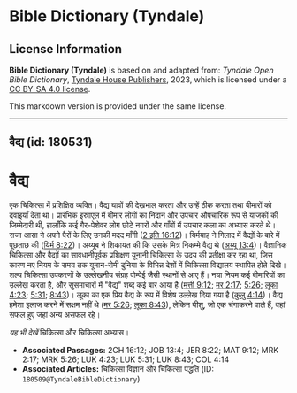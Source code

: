 # Bible Dictionary (Tyndale)

## License Information

**Bible Dictionary (Tyndale)** is based on and adapted from: _Tyndale Open Bible Dictionary_, [Tyndale House Publishers](https://tyndaleopenresources.com/), 2023, which is licensed under a [CC BY-SA 4.0 license](https://creativecommons.org/licenses/by-sa/4.0/legalcode.en).

This markdown version is provided under the same license.



--------------------------------

## वैद्य (id: 180531)

वैद्य
=====

एक चिकित्सा में प्रशिक्षित व्यक्ति। वैद्य घावों की देखभाल करता और उन्हें ठीक करता तथा बीमारों को दवाइयाँ देता था। प्रारंभिक इस्राएल में बीमार लोगों का निदान और उपचार औपचारिक रूप से याजकों की जिम्मेदारी थी, हालाँकि कई गैर\-पेशेवर लोग छोटे नगरों और गाँवों में उपचार कला का अभ्यास करते थे। राजा आसा ने अपने पैरों के लिए उनकी मदद माँगी ([2 इति 16:12](https://ref.ly/2Chr16:12))। यिर्मयाह ने गिलाद में वैद्यों के बारे में पूछताछ की ([यिर्म 8:22](https://ref.ly/Jer8:22))। अय्यूब ने शिकायत की कि उसके मित्र निकम्मे वैद्य थे ([अय्यू 13:4](https://ref.ly/Job13:4))। वैज्ञानिक चिकित्सा और वैद्यों का सावधानीपूर्वक प्रशिक्षण यूनानी चिकित्सा के उदय की प्रतीक्षा कर रहा था, जिस कारण नए नियम के समय तक यूनान\-रोमी दुनिया के विभिन्न देशों में चिकित्सा विद्यालय स्थापित होते दिखे। शल्य चिकित्सा उपकरणों के उल्लेखनीय संग्रह पोम्पेई जैसी स्थानों से आए हैं। नया नियम कई बीमारियों का उल्लेख करता है, और सुसमाचारों में "वैद्य" शब्द कई बार आया है ([मत्ती 9:12](https://ref.ly/Matt9:12); [मर 2:17](https://ref.ly/Mark2:17); [5:26](https://ref.ly/Mark5:26); [लूका 4:23](https://ref.ly/Luke4:23); [5:31](https://ref.ly/Luke5:31); [8:43](https://ref.ly/Luke8:43))। लूका का एक प्रिय वैद्य के रूप में विशेष उल्लेख दिया गया है ([कुलु 4:14](https://ref.ly/Col4:14))। वैद्य हमेशा इलाज करने में सक्षम नहीं थे ([मर 5:26](https://ref.ly/Mark5:26); [लूका 8:43](https://ref.ly/Luke8:43)), लेकिन यीशु, जो एक चंगाकरने वाले हैं, वहां सफल हुए जहां अन्य असफल रहे।

*यह भी देखें* चिकित्सा और चिकित्सा अभ्यास।

* **Associated Passages:** 2CH 16:12; JOB 13:4; JER 8:22; MAT 9:12; MRK 2:17; MRK 5:26; LUK 4:23; LUK 5:31; LUK 8:43; COL 4:14
* **Associated Articles:** चिकित्सा विज्ञान और चिकित्सा पद्धति (ID: `180509@TyndaleBibleDictionary`)

